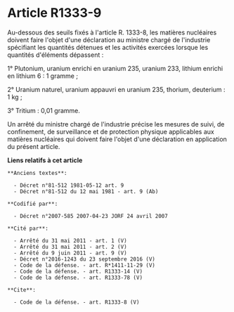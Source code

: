 # Article R1333-9

Au-dessous des seuils fixés à l'article R. 1333-8, les matières nucléaires doivent faire l'objet d'une déclaration au
ministre chargé de l'industrie spécifiant les quantités détenues et les activités exercées lorsque les quantités d'éléments
dépassent :

1° Plutonium, uranium enrichi en uranium 235, uranium 233, lithium enrichi en lithium 6 : 1 gramme ;

2° Uranium naturel, uranium appauvri en uranium 235, thorium, deuterium : 1 kg ;

3° Tritium : 0,01 gramme.

Un arrêté du ministre chargé de l'industrie précise les mesures de suivi, de confinement, de surveillance et de protection
physique applicables aux matières nucléaires qui doivent faire l'objet d'une déclaration en application du présent article.

**Liens relatifs à cet article**

	**Anciens textes**:

	  - Décret n°81-512 1981-05-12 art. 9
	  - Décret n°81-512 du 12 mai 1981 - art. 9 (Ab)

	**Codifié par**:

	  - Décret n°2007-585 2007-04-23 JORF 24 avril 2007

	**Cité par**:

	  - Arrêté du 31 mai 2011 - art. 1 (V)
	  - Arrêté du 31 mai 2011 - art. 2 (V)
	  - Arrêté du 9 juin 2011 - art. 9 (V)
	  - Décret n°2016-1243 du 23 septembre 2016 (V)
	  - Code de la défense. - art. R*1411-11-29 (V)
	  - Code de la défense. - art. R1333-14 (V)
	  - Code de la défense. - art. R1333-78 (V)

	**Cite**:

	  - Code de la défense. - art. R1333-8 (V)
